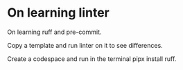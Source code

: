 # On learning linter
On learning ruff and pre-commit.

Copy a template and run linter on it to see differences.

Create a codespace and run in the terminal pipx install ruff.